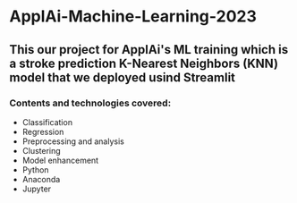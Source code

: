 # ApplAi-Machine-Learning-2023
## This our project for ApplAi's ML training which is a stroke prediction K-Nearest Neighbors (KNN) model that we deployed usind Streamlit
### Contents and technologies covered:
* Classification
* Regression
* Preprocessing and analysis
* Clustering
* Model enhancement
* Python
* Anaconda
* Jupyter
